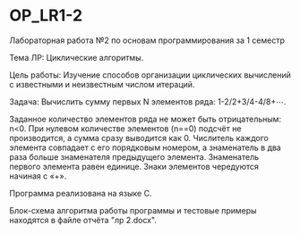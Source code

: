# OP_LR1-2
Лабораторная работа №2 по основам программирования за 1 семестр

Тема ЛР: Циклические алгоритмы.

Цель работы: Изучение способов организации циклических вычислений с известными и неизвестным числом итераций.

Задача: Вычислить сумму первых N элементов ряда: 1-2/2+3/4-4/8+⋯. 

Заданное количество элементов ряда не может быть отрицательным: n<0. При нулевом количестве элементов (n==0) подсчёт не производится, а сумма сразу выводится как 0.  Числитель каждого элемента совпадает с его порядковым номером, а знаменатель в два раза больше знаменателя предыдущего элемента. Знаменатель первого элемента равен единице. Знаки элементов чередуются начиная с «+».

Программа реализована на языке C.

Блок-схема алгоритма работы программы и тестовые примеры находятся в файле отчёта "лр 2.docx".
